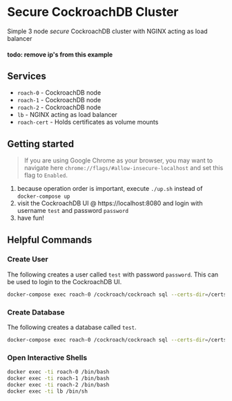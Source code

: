 # Secure CockroachDB Cluster
Simple 3 node *secure* CockroachDB cluster with NGINX acting as load balancer

#### todo: remove ip's from this example

## Services
* `roach-0` - CockroachDB node
* `roach-1` - CockroachDB node
* `roach-2` - CockroachDB node
* `lb` - NGINX acting as load balancer
* `roach-cert` - Holds certificates as volume mounts

## Getting started
>If you are using Google Chrome as your browser, you may want to navigate here `chrome://flags/#allow-insecure-localhost` and set this flag to `Enabled`. 

1) because operation order is important, execute `./up.sh` instead of `docker-compose up`
2) visit the CockroachDB UI @ https://localhost:8080 and login with username `test` and password `password`
3) have fun!

## Helpful Commands

### Create User
The following creates a user called `test` with password `password`.  This can be used to login to the CockroachDB UI.
```bash
docker-compose exec roach-0 /cockroach/cockroach sql --certs-dir=/certs --host=roach-0 --execute="CREATE USER test WITH PASSWORD 'password';"
```

### Create Database
The following creates a database called `test`.
```bash
docker-compose exec roach-0 /cockroach/cockroach sql --certs-dir=/certs --host=roach-0 --execute="CREATE DATABASE test;"
```

### Open Interactive Shells
```bash
docker exec -ti roach-0 /bin/bash
docker exec -ti roach-1 /bin/bash
docker exec -ti roach-2 /bin/bash
docker exec -ti lb /bin/sh
```